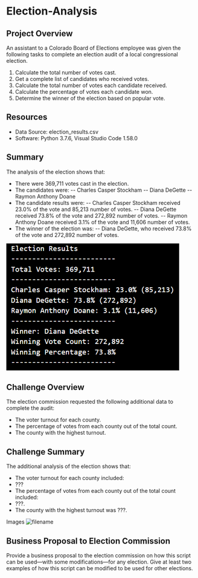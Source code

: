 # Election-Analysis

## Project Overview
An assistant to a Colorado Board of Elections employee was given the following tasks to complete an election audit of a local congressional election.

1. Calculate the total number of votes cast.
2. Get a complete list of candidates who received votes.
3. Calculate the total number of votes each candidate received.
4. Calculate the percentage of votes each candidate won.
5. Determine the winner of the election based on popular vote.

## Resources
- Data Source: election_results.csv
- Software: Python 3.7.6, Visual Studio Code 1.58.0

## Summary 
The analysis of the election shows that:
- There were 369,711 votes cast in the election.
- The candidates were:
-- Charles Casper Stockham
-- Diana DeGette
-- Raymon Anthony Doane
-  The candidate results were:
-- Charles Casper Stockham received 23.0% of the vote and 85,213 number of votes.
-- Diana DeGette received 73.8% of the vote and 272,892 number of votes.
-- Raymon Anthony Doane received 3.1% of the vote and 11,606 number of votes.
-  The winner of the election was:
-- Diana DeGette, who received 73.8% of the vote and 272,892 number of votes.

![Election_results.png](https://github.com/KimberlyCrawford/Election-Analysis/blob/main/Election_results.png)
    
## Challenge Overview 
The election commission requested the following additional data to complete the audit:
- The voter turnout for each county.
- The percentage of votes from each county out of the total count.
- The county with the highest turnout.

## Challenge Summary 
The additional analysis of the election shows that:
- The voter turnout for each county included:
-   ???
- The percentage of votes from each county out of the total count included:
-   ???.
- The county with the highest turnout was ???.

Images ![filename](URL)

## Business Proposal to Election Commission
Provide a business proposal to the election commission on how this script can be used—with some modifications—for any election. Give at least two examples of how this script can be modified to be used for other elections.
